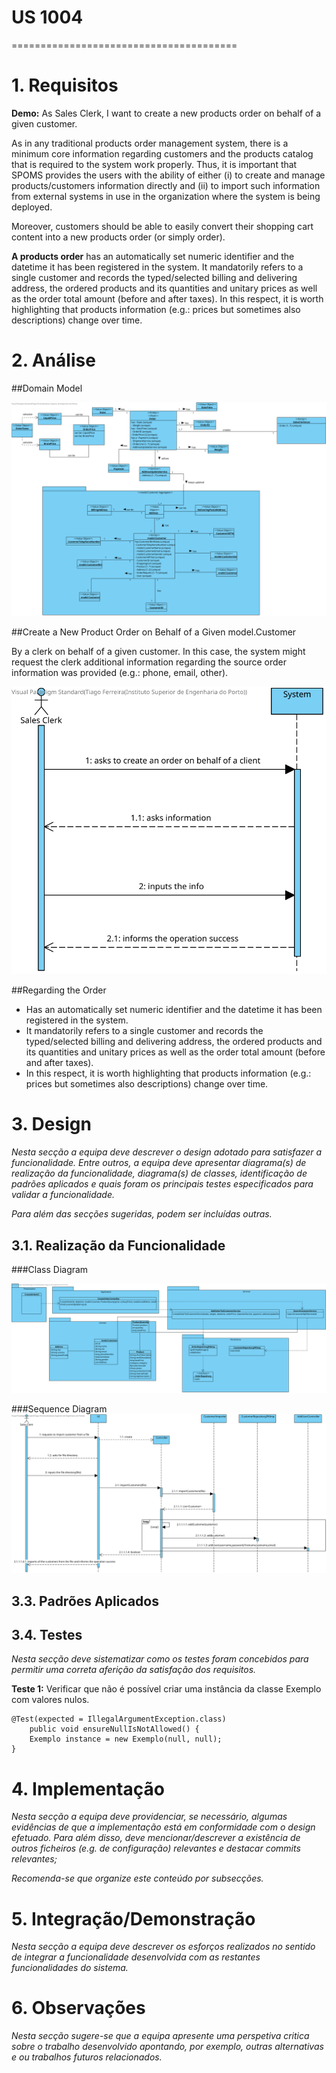 # US 1004
=======================================


# 1. Requisitos



**Demo:** As Sales Clerk, I want to create a new products order on behalf of a given customer.



As in any traditional products order management system, there is a minimum core information
regarding customers and the products catalog that is required to the system work properly. Thus, it is
important that SPOMS provides the users with the ability of either (i) to create and manage
products/customers information directly and (ii) to import such information from external systems in
use in the organization where the system is being deployed.

Moreover, customers should be able to easily convert their shopping cart content into a new products
order (or simply order).

**A products order** has an automatically set numeric identifier and the datetime it has been registered
in the system. It mandatorily refers to a single customer and records the typed/selected billing and
delivering address, the ordered products and its quantities and unitary prices as well as the order total
amount (before and after taxes). In this respect, it is worth highlighting that products information
(e.g.: prices but sometimes also descriptions) change over time.

# 2. Análise

##Domain Model

![US1003DM](MD%201004.svg)

##Create a New Product Order on Behalf of a Given model.Customer

By a clerk on behalf of a given customer. In this case, the system might request the clerk
additional information regarding the source order information was provided (e.g.: phone,
email, other).

![US1003SSD](SSD%201004.svg)

##Regarding the Order

* Has an automatically set numeric identifier and the datetime it has been registered
in the system. 
* It mandatorily refers to a single customer and records the typed/selected billing and
delivering address, the ordered products and its quantities and unitary prices as well as the order total
amount (before and after taxes). 
* In this respect, it is worth highlighting that products information
(e.g.: prices but sometimes also descriptions) change over time.


# 3. Design

*Nesta secção a equipa deve descrever o design adotado para satisfazer a funcionalidade. Entre outros, a equipa deve apresentar diagrama(s) de realização da funcionalidade, diagrama(s) de classes, identificação de padrões aplicados e quais foram os principais testes especificados para validar a funcionalidade.*

*Para além das secções sugeridas, podem ser incluídas outras.*


## 3.1. Realização da Funcionalidade

###Class Diagram

![US1003CD](CD%201004.svg)


###Sequence Diagram
![US1003SD](SD1004.svg)

## 3.3. Padrões Aplicados



## 3.4. Testes
*Nesta secção deve sistematizar como os testes foram concebidos para permitir uma correta aferição da satisfação dos requisitos.*

**Teste 1:** Verificar que não é possível criar uma instância da classe Exemplo com valores nulos.

	@Test(expected = IllegalArgumentException.class)
		public void ensureNullIsNotAllowed() {
		Exemplo instance = new Exemplo(null, null);
	}

# 4. Implementação

*Nesta secção a equipa deve providenciar, se necessário, algumas evidências de que a implementação está em conformidade com o design efetuado. Para além disso, deve mencionar/descrever a existência de outros ficheiros (e.g. de configuração) relevantes e destacar commits relevantes;*

*Recomenda-se que organize este conteúdo por subsecções.*

# 5. Integração/Demonstração

*Nesta secção a equipa deve descrever os esforços realizados no sentido de integrar a funcionalidade desenvolvida com as restantes funcionalidades do sistema.*

# 6. Observações

*Nesta secção sugere-se que a equipa apresente uma perspetiva critica sobre o trabalho desenvolvido apontando, por exemplo, outras alternativas e ou trabalhos futuros relacionados.*

